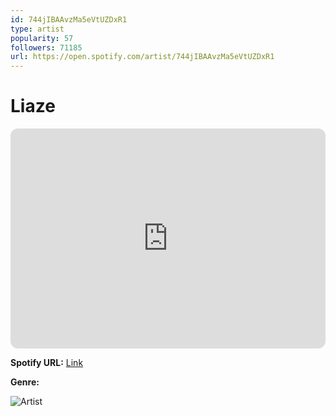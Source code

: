 ```yaml
---
id: 744jIBAAvzMa5eVtUZDxR1
type: artist
popularity: 57
followers: 71185
url: https://open.spotify.com/artist/744jIBAAvzMa5eVtUZDxR1
---
```

# Liaze

<iframe style="border-radius:12px" src="https://open.spotify.com/embed/artist/744jIBAAvzMa5eVtUZDxR1" width="100%" height="352" frameBorder="0" allowfullscreen="" allow="autoplay; clipboard-write; encrypted-media; fullscreen; picture-in-picture" loading="lazy"></iframe>

**Spotify URL:** [Link](https://open.spotify.com/artist/744jIBAAvzMa5eVtUZDxR1)

**Genre:** 

![Artist](https://i.scdn.co/image/ab6761610000e5ebc1c8073aec5d3a9a2bdd835a)
